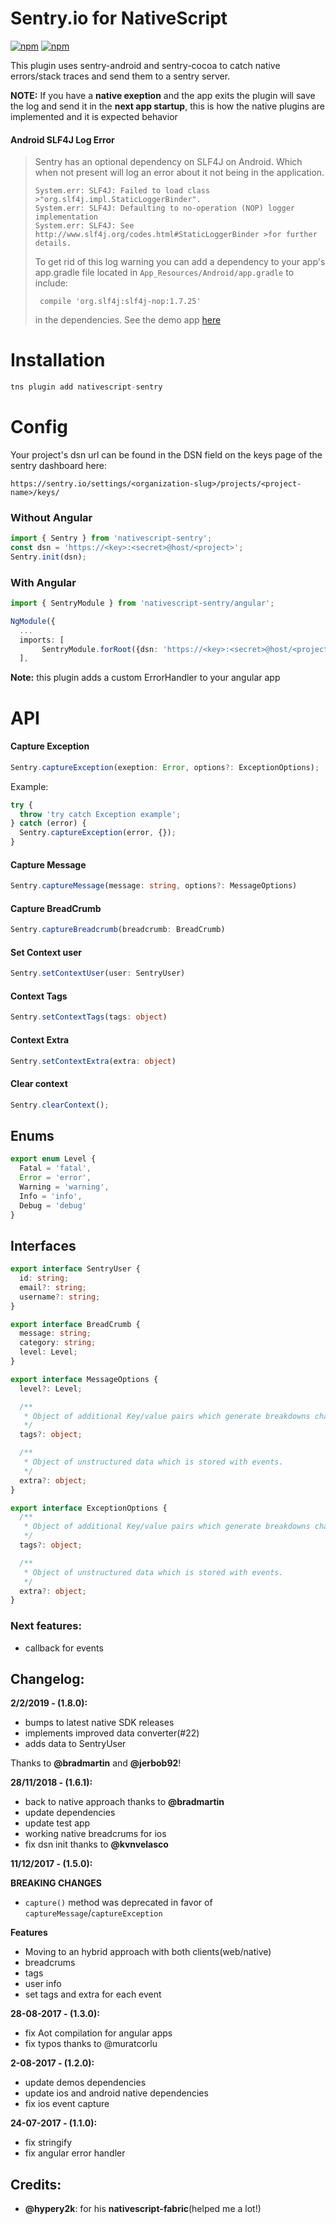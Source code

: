 # Sentry.io for NativeScript

[![npm](https://img.shields.io/npm/v/nativescript-sentry.svg)](https://www.npmjs.com/package/nativescript-sentry)
[![npm](https://img.shields.io/npm/dt/nativescript-sentry.svg?label=npm%20downloads)](https://www.npmjs.com/package/nativescript-sentry)

This plugin uses sentry-android and sentry-cocoa to catch native errors/stack traces and send them to a sentry server.

**NOTE:** If you have a **native exeption** and the app exits the plugin will save the log and send it in the **next app startup**, this is how the native plugins are implemented and it is expected behavior

#### Android SLF4J Log Error

> Sentry has an optional dependency on SLF4J on Android.
> Which when not present will log an error about it not being in the application.
>
> ```
> System.err: SLF4J: Failed to load class >"org.slf4j.impl.StaticLoggerBinder".
> System.err: SLF4J: Defaulting to no-operation (NOP) logger implementation
> System.err: SLF4J: See http://www.slf4j.org/codes.html#StaticLoggerBinder >for further details.
> ```
>
> To get rid of this log warning you can add a dependency to your app's app.gradle file located in `App_Resources/Android/app.gradle` to include:
>
> ```
>  compile 'org.slf4j:slf4j-nop:1.7.25'
> ```
>
> in the dependencies. See the demo app [here](/demo/app/App_Resources/Android/app.gradle)

# Installation

```javascript
tns plugin add nativescript-sentry
```

# Config

Your project's dsn url can be found in the DSN field on the keys page of the sentry dashboard here:
```
https://sentry.io/settings/<organization-slug>/projects/<project-name>/keys/
```

### Without Angular

```typescript
import { Sentry } from 'nativescript-sentry';
const dsn = 'https://<key>:<secret>@host/<project>';
Sentry.init(dsn);
```

### With Angular

```typescript
import { SentryModule } from 'nativescript-sentry/angular';

NgModule({
  ...
  imports: [
       SentryModule.forRoot({dsn: 'https://<key>:<secret>@host/<project>'})
  ],

```

**Note:** this plugin adds a custom ErrorHandler to your angular app

# API

#### Capture Exception

```typescript
Sentry.captureException(exeption: Error, options?: ExceptionOptions);
```

Example:

```typescript
try {
  throw 'try catch Exception example';
} catch (error) {
  Sentry.captureException(error, {});
}
```

#### Capture Message

```typescript
Sentry.captureMessage(message: string, options?: MessageOptions)
```

#### Capture BreadCrumb

```typescript
Sentry.captureBreadcrumb(breadcrumb: BreadCrumb)
```

#### Set Context user

```typescript
Sentry.setContextUser(user: SentryUser)
```

#### Context Tags

```typescript
Sentry.setContextTags(tags: object)
```

#### Context Extra

```typescript
Sentry.setContextExtra(extra: object)
```

#### Clear context

```typescript
Sentry.clearContext();
```

## Enums

```typescript
export enum Level {
  Fatal = 'fatal',
  Error = 'error',
  Warning = 'warning',
  Info = 'info',
  Debug = 'debug'
}
```

## Interfaces

```typescript
export interface SentryUser {
  id: string;
  email?: string;
  username?: string;
}

export interface BreadCrumb {
  message: string;
  category: string;
  level: Level;
}

export interface MessageOptions {
  level?: Level;

  /**
   * Object of additional Key/value pairs which generate breakdowns charts and search filters.
   */
  tags?: object;

  /**
   * Object of unstructured data which is stored with events.
   */
  extra?: object;
}

export interface ExceptionOptions {
  /**
   * Object of additional Key/value pairs which generate breakdowns charts and search filters in Sentry.
   */
  tags?: object;

  /**
   * Object of unstructured data which is stored with events.
   */
  extra?: object;
}
```

### Next features:

- callback for events

## Changelog:

**2/2/2019 - (1.8.0):**

- bumps to latest native SDK releases
- implements improved data converter(#22)
- adds data to SentryUser

Thanks to **@bradmartin** and **@jerbob92**!

**28/11/2018 - (1.6.1):**

- back to native approach thanks to **@bradmartin**
- update dependencies
- update test app
- working native breadcrums for ios
- fix dsn init thanks to **@kvnvelasco**

**11/12/2017 - (1.5.0):**

**BREAKING CHANGES**

- `capture()` method was deprecated in favor of `captureMessage`/`captureException`

**Features**

- Moving to an hybrid approach with both clients(web/native)
- breadcrums
- tags
- user info
- set tags and extra for each event

**28-08-2017 - (1.3.0):**

- fix Aot compilation for angular apps
- fix typos thanks to @muratcorlu

**2-08-2017 - (1.2.0):**

- update demos dependencies
- update ios and android native dependencies
- fix ios event capture

**24-07-2017 - (1.1.0):**

- fix stringify
- fix angular error handler

## Credits:

- **@hypery2k**: for his **nativescript-fabric**(helped me a lot!)
